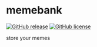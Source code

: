 # memebank

[![GitHub release](https://img.shields.io/github/release/b1oki/memebank?maxAge=2592000&style=for-the-badge)](https://github.com/b1oki/memebank)
[![GitHub license](https://img.shields.io/github/license/b1oki/memebank?style=for-the-badge)](https://github.com/b1oki/memebank)

store your memes
